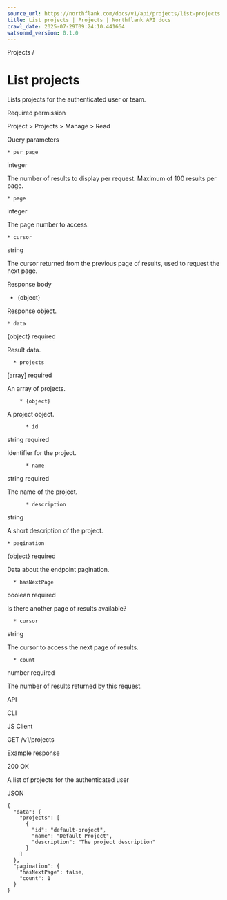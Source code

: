 ```yaml
---
source_url: https://northflank.com/docs/v1/api/projects/list-projects
title: List projects | Projects | Northflank API docs
crawl_date: 2025-07-29T09:24:10.441664
watsonmd_version: 0.1.0
---
```


Projects / 

# List projects

Lists projects for the authenticated user or team.

Required permission

Project > Projects > Manage > Read

Query parameters

    * per_page

integer

The number of results to display per request. Maximum of 100 results per page.

    * page

integer

The page number to access.

    * cursor

string

The cursor returned from the previous page of results, used to request the next page.




Response body

  * {object}

Response object.

    * data

{object} required

Result data.

      * projects

[array] required

An array of projects.

        * {object}

A project object.

          * id

string required

Identifier for the project.

          * name

string required

The name of the project.

          * description

string

A short description of the project.

    * pagination

{object} required

Data about the endpoint pagination.

      * hasNextPage

boolean required

Is there another page of results available?

      * cursor

string

The cursor to access the next page of results.

      * count

number required

The number of results returned by this request.




API

CLI

JS Client

GET /v1/projects

Example response

200 OK

A list of projects for the authenticated user

JSON
    
    
    {
      "data": {
        "projects": [
          {
            "id": "default-project",
            "name": "Default Project",
            "description": "The project description"
          }
        ]
      },
      "pagination": {
        "hasNextPage": false,
        "count": 1
      }
    }